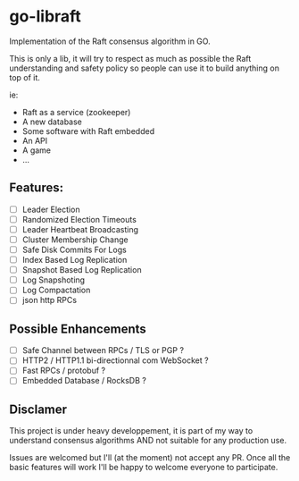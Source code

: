 # go-libraft
Implementation of the Raft consensus algorithm in GO.

This is only a lib, it will try to respect as much as possible the Raft understanding and safety policy so people can use it to build anything on top of it.

ie:
 - Raft as a service (zookeeper)
 - A new database
 - Some software with Raft embedded
 - An API
 - A game
 - ...

## Features:

- [ ] Leader Election
- [ ] Randomized Election Timeouts
- [ ] Leader Heartbeat Broadcasting
- [ ] Cluster Membership Change
- [ ] Safe Disk Commits For Logs
- [ ] Index Based Log Replication
- [ ] Snapshot Based Log Replication
- [ ] Log Snapshoting
- [ ] Log Compactation
- [ ] json http RPCs

## Possible Enhancements

- [ ] Safe Channel between RPCs / TLS or PGP ?
- [ ] HTTP2 / HTTP1.1 bi-directionnal com WebSocket ?
- [ ] Fast RPCs / protobuf ?
- [ ] Embedded Database / RocksDB ?

## Disclamer

This project is under heavy developpement, it is part of my way to understand consensus algorithms AND not suitable for any production use.

Issues are welcomed but I'll (at the moment) not accept any PR. Once all the basic features will work I'll be happy to welcome everyone to participate.

